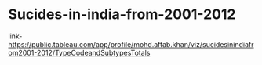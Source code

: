# Sucides-in-india-from-2001-2012

link- https://public.tableau.com/app/profile/mohd.aftab.khan/viz/sucidesinindiafrom2001-2012/TypeCodeandSubtypesTotals
